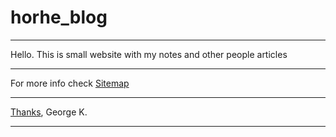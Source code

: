 # horhe_blog
--------

Hello.
This is small website with my notes and other people articles

--------

For more info check [Sitemap](./site_map.md)

--------
[Thanks](../../../../notes/Thanks_page.md),
George K.

---
